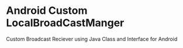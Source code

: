 # Android Custom LocalBroadCastManger
Custom Broadcast Reciever using Java Class and Interface for Android
